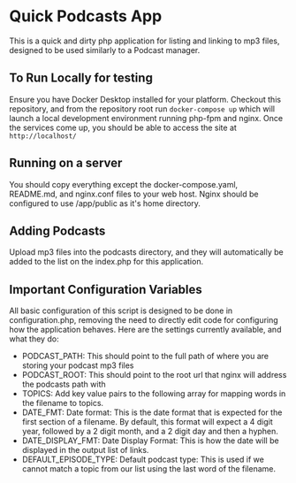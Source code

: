 # Quick Podcasts App

This is a quick and dirty php application for listing and linking to mp3 files, designed to be used similarly to a Podcast manager.

## To Run Locally for testing

Ensure you have Docker Desktop installed for your platform.  Checkout this repository, and from the repository root run `docker-compose up` which will launch a local development environment running php-fpm and nginx.  Once the services come up, you should be able to access the site at `http://localhost/`

## Running on a server
You should copy everything except the docker-compose.yaml, README.md, and nginx.conf files to your web host.  Nginx should be configured to use /app/public as it's home directory.

## Adding Podcasts

Upload mp3 files into the podcasts directory, and they will automatically be added to the list on the index.php for this application.

## Important Configuration Variables

All basic configuration of this script is designed to be done in configuration.php, removing the need to directly edit code for configuring how the application behaves.  Here are the settings currently available, and what they do:


- PODCAST_PATH: This should point to the full path of where you are storing your podcast mp3 files
- PODCAST_ROOT: This should point to the root url that nginx will address the podcasts path with
- TOPICS: Add key value pairs to the following array for mapping words in the filename to topics.
- DATE_FMT: Date format:  This is the date format that is expected for the first section of a filename. By default, this format will expect a 4 digit year, followed by a 2 digit month, and a 2 digit day and then a hyphen.
- DATE_DISPLAY_FMT: Date Display Format: This is how the date will be displayed in the output list of links.
- DEFAULT_EPISODE_TYPE: Default podcast type:  This is used if we cannot match a topic from our list using the last word of the filename.